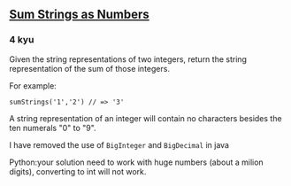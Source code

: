 <h2><a href=https://www.codewars.com/kata/5324945e2ece5e1f32000370/train/javascript target="_blank">Sum Strings as Numbers</a></h2><h3>4 kyu</h3><p>Given the string representations of two integers, return the string representation of the sum of those integers.</p><p>For example:</p><pre><code class="language-javascript"><span class="cm-variable">sumStrings</span>(<span class="cm-string">'1'</span>,<span class="cm-string">'2'</span>) <span class="cm-comment">// =&gt; '3'</span></code></pre><pre style="display: none;"><code class="language-c"><span class="cm-variable">strsum</span>(<span class="cm-string">"1"</span>, <span class="cm-string">"2"</span>)    <span class="cm-comment">/* =&gt; 3 */</span></code></pre><p>A string representation of an integer will contain no characters besides the ten numerals "0" to "9".</p><p>I have removed the use of <code>BigInteger</code> and <code>BigDecimal</code> in java</p><p>Python:your solution need to work with huge numbers (about a milion digits), converting to int will not work.</p>